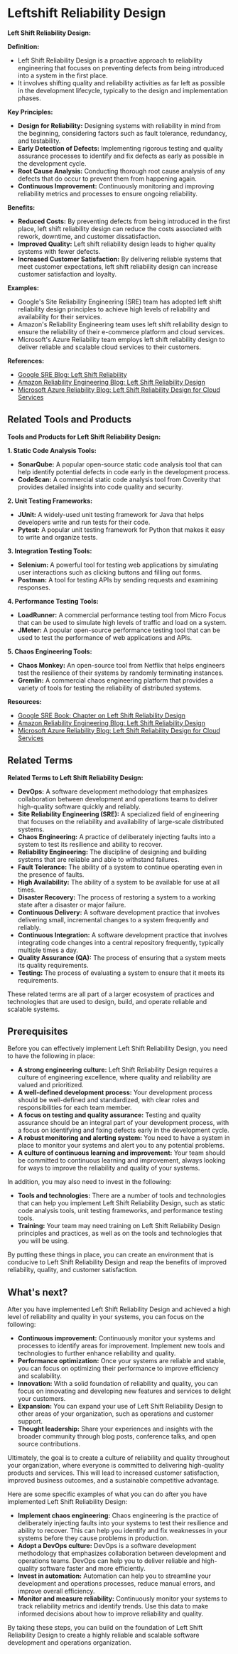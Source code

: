 # Leftshift Reliability Design

**Left Shift Reliability Design:**

**Definition:**

* Left Shift Reliability Design is a proactive approach to reliability engineering that focuses on preventing defects from being introduced into a system in the first place.
* It involves shifting quality and reliability activities as far left as possible in the development lifecycle, typically to the design and implementation phases.

**Key Principles:**

* **Design for Reliability:** Designing systems with reliability in mind from the beginning, considering factors such as fault tolerance, redundancy, and testability.
* **Early Detection of Defects:** Implementing rigorous testing and quality assurance processes to identify and fix defects as early as possible in the development cycle.
* **Root Cause Analysis:** Conducting thorough root cause analysis of any defects that do occur to prevent them from happening again.
* **Continuous Improvement:** Continuously monitoring and improving reliability metrics and processes to ensure ongoing reliability.

**Benefits:**

* **Reduced Costs:** By preventing defects from being introduced in the first place, left shift reliability design can reduce the costs associated with rework, downtime, and customer dissatisfaction.
* **Improved Quality:** Left shift reliability design leads to higher quality systems with fewer defects.
* **Increased Customer Satisfaction:** By delivering reliable systems that meet customer expectations, left shift reliability design can increase customer satisfaction and loyalty.

**Examples:**

* Google's Site Reliability Engineering (SRE) team has adopted left shift reliability design principles to achieve high levels of reliability and availability for their services.
* Amazon's Reliability Engineering team uses left shift reliability design to ensure the reliability of their e-commerce platform and cloud services.
* Microsoft's Azure Reliability team employs left shift reliability design to deliver reliable and scalable cloud services to their customers.

**References:**

* [Google SRE Blog: Left Shift Reliability](https://sre.googleblog.com/2016/07/left-shift-reliability.html)
* [Amazon Reliability Engineering Blog: Left Shift Reliability Design](https://aws.amazon.com/blogs/reliability/left-shift-reliability-design/)
* [Microsoft Azure Reliability Blog: Left Shift Reliability Design for Cloud Services](https://azure.microsoft.com/en-us/blog/left-shift-reliability-design-for-cloud-services/)

## Related Tools and Products

**Tools and Products for Left Shift Reliability Design:**

**1. Static Code Analysis Tools:**

* **SonarQube:** A popular open-source static code analysis tool that can help identify potential defects in code early in the development process.
* **CodeScan:** A commercial static code analysis tool from Coverity that provides detailed insights into code quality and security.

**2. Unit Testing Frameworks:**

* **JUnit:** A widely-used unit testing framework for Java that helps developers write and run tests for their code.
* **Pytest:** A popular unit testing framework for Python that makes it easy to write and organize tests.

**3. Integration Testing Tools:**

* **Selenium:** A powerful tool for testing web applications by simulating user interactions such as clicking buttons and filling out forms.
* **Postman:** A tool for testing APIs by sending requests and examining responses.

**4. Performance Testing Tools:**

* **LoadRunner:** A commercial performance testing tool from Micro Focus that can be used to simulate high levels of traffic and load on a system.
* **JMeter:** A popular open-source performance testing tool that can be used to test the performance of web applications and APIs.

**5. Chaos Engineering Tools:**

* **Chaos Monkey:** An open-source tool from Netflix that helps engineers test the resilience of their systems by randomly terminating instances.
* **Gremlin:** A commercial chaos engineering platform that provides a variety of tools for testing the reliability of distributed systems.

**Resources:**

* [Google SRE Book: Chapter on Left Shift Reliability Design](https://sre.google/sre-book/left-shift-reliability/)
* [Amazon Reliability Engineering Blog: Left Shift Reliability Design](https://aws.amazon.com/blogs/reliability/left-shift-reliability-design/)
* [Microsoft Azure Reliability Blog: Left Shift Reliability Design for Cloud Services](https://azure.microsoft.com/en-us/blog/left-shift-reliability-design-for-cloud-services/)

## Related Terms

**Related Terms to Left Shift Reliability Design:**

* **DevOps:** A software development methodology that emphasizes collaboration between development and operations teams to deliver high-quality software quickly and reliably.
* **Site Reliability Engineering (SRE):** A specialized field of engineering that focuses on the reliability and availability of large-scale distributed systems.
* **Chaos Engineering:** A practice of deliberately injecting faults into a system to test its resilience and ability to recover.
* **Reliability Engineering:** The discipline of designing and building systems that are reliable and able to withstand failures.
* **Fault Tolerance:** The ability of a system to continue operating even in the presence of faults.
* **High Availability:** The ability of a system to be available for use at all times.
* **Disaster Recovery:** The process of restoring a system to a working state after a disaster or major failure.
* **Continuous Delivery:** A software development practice that involves delivering small, incremental changes to a system frequently and reliably.
* **Continuous Integration:** A software development practice that involves integrating code changes into a central repository frequently, typically multiple times a day.
* **Quality Assurance (QA):** The process of ensuring that a system meets its quality requirements.
* **Testing:** The process of evaluating a system to ensure that it meets its requirements.

These related terms are all part of a larger ecosystem of practices and technologies that are used to design, build, and operate reliable and scalable systems.

## Prerequisites

Before you can effectively implement Left Shift Reliability Design, you need to have the following in place:

* **A strong engineering culture:** Left Shift Reliability Design requires a culture of engineering excellence, where quality and reliability are valued and prioritized.
* **A well-defined development process:** Your development process should be well-defined and standardized, with clear roles and responsibilities for each team member.
* **A focus on testing and quality assurance:** Testing and quality assurance should be an integral part of your development process, with a focus on identifying and fixing defects early in the development cycle.
* **A robust monitoring and alerting system:** You need to have a system in place to monitor your systems and alert you to any potential problems.
* **A culture of continuous learning and improvement:** Your team should be committed to continuous learning and improvement, always looking for ways to improve the reliability and quality of your systems.

In addition, you may also need to invest in the following:

* **Tools and technologies:** There are a number of tools and technologies that can help you implement Left Shift Reliability Design, such as static code analysis tools, unit testing frameworks, and performance testing tools.
* **Training:** Your team may need training on Left Shift Reliability Design principles and practices, as well as on the tools and technologies that you will be using.

By putting these things in place, you can create an environment that is conducive to Left Shift Reliability Design and reap the benefits of improved reliability, quality, and customer satisfaction.

## What's next?

After you have implemented Left Shift Reliability Design and achieved a high level of reliability and quality in your systems, you can focus on the following:

* **Continuous improvement:** Continuously monitor your systems and processes to identify areas for improvement. Implement new tools and technologies to further enhance reliability and quality.
* **Performance optimization:** Once your systems are reliable and stable, you can focus on optimizing their performance to improve efficiency and scalability.
* **Innovation:** With a solid foundation of reliability and quality, you can focus on innovating and developing new features and services to delight your customers.
* **Expansion:** You can expand your use of Left Shift Reliability Design to other areas of your organization, such as operations and customer support.
* **Thought leadership:** Share your experiences and insights with the broader community through blog posts, conference talks, and open source contributions.

Ultimately, the goal is to create a culture of reliability and quality throughout your organization, where everyone is committed to delivering high-quality products and services. This will lead to increased customer satisfaction, improved business outcomes, and a sustainable competitive advantage.

Here are some specific examples of what you can do after you have implemented Left Shift Reliability Design:

* **Implement chaos engineering:** Chaos engineering is the practice of deliberately injecting faults into your systems to test their resilience and ability to recover. This can help you identify and fix weaknesses in your systems before they cause problems in production.
* **Adopt a DevOps culture:** DevOps is a software development methodology that emphasizes collaboration between development and operations teams. DevOps can help you to deliver reliable and high-quality software faster and more efficiently.
* **Invest in automation:** Automation can help you to streamline your development and operations processes, reduce manual errors, and improve overall efficiency.
* **Monitor and measure reliability:** Continuously monitor your systems to track reliability metrics and identify trends. Use this data to make informed decisions about how to improve reliability and quality.

By taking these steps, you can build on the foundation of Left Shift Reliability Design to create a highly reliable and scalable software development and operations organization.